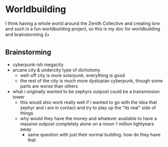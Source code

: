 # Worldbuilding

I think having a whole world around the Zenith Collective and creating lore and such is a fun worldbuilding project, so this is my doc for worldbuilding and brainstorming :thumbsup:

## Brainstorming

- cyberpunk-ish megacity
- arcane city & undercity type of dichotomy
  - well-off city is more solarpunk, everything is good
  - the rest of the city is much more dystopian cyberpunk, though some parts are worse than others
- what i originally wanted to be zephyrs outpost could be a transmission tower
  - this would also work really well if i wanted to go with the idea that zephyr and i are in contact and try to play up the "its real" side of things
  - why would they have the money and whatever available to have a massive outpost completely alone on a moon 1 million lightyears away
    - same question with just their normal building. how do they have that
